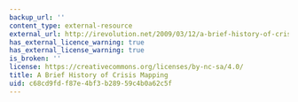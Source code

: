 ```yaml
---
backup_url: ''
content_type: external-resource
external_url: http://irevolution.net/2009/03/12/a-brief-history-of-crisis-mapping/
has_external_licence_warning: true
has_external_license_warning: true
is_broken: ''
license: https://creativecommons.org/licenses/by-nc-sa/4.0/
title: A Brief History of Crisis Mapping
uid: c68cd9fd-f87e-4bf3-b289-59c4b0a62c5f
---
```


